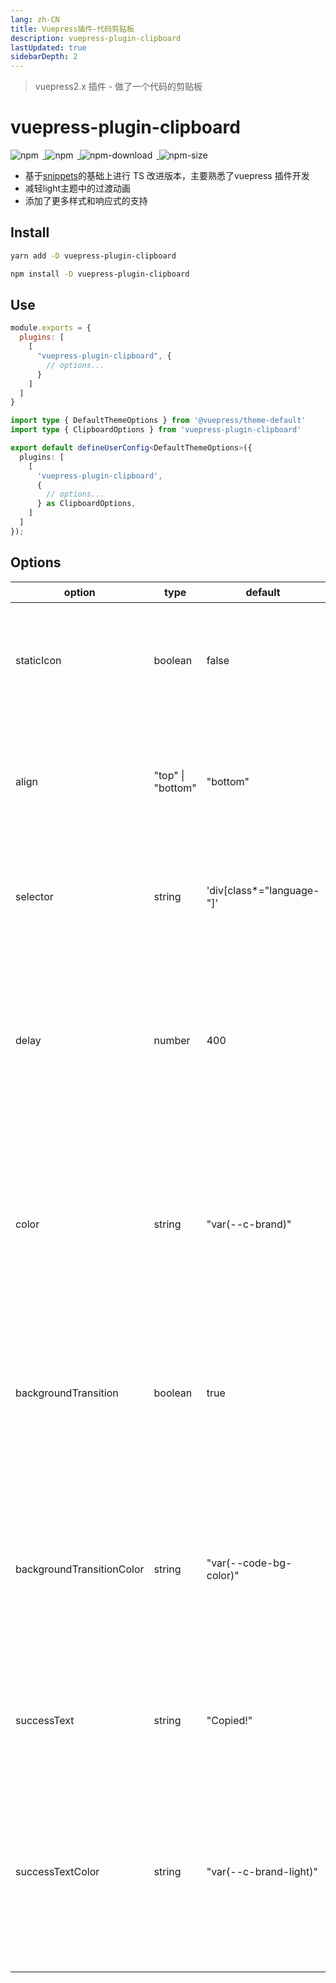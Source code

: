 ```yaml
---
lang: zh-CN
title: Vuepress插件-代码剪贴板
description: vuepress-plugin-clipboard
lastUpdated: true
sidebarDepth: 2
---
```

> vuepress2.x 插件 - 做了一个代码的剪贴板
# vuepress-plugin-clipboard

<p>
<a href="https://github.com/Zhengqbbb/zhengqbbb.github.io/tree/blog/packages/clipboard">
<img style="display: inline-block;margin-right: 0.4rem;" alt="npm" src="https://img.shields.io/github/stars/zhengqbbb/zhengqbbb.github.io?style=social"/>
</a>
<a href="https://www.npmjs.com/package/vuepress-plugin-clipboard">
<img style="display: inline-block;margin-right: 0.4rem;" alt="npm" src="https://img.shields.io/npm/v/vuepress-plugin-clipboard?style=flat-square&logo=npm"/>
<img style="display: inline-block;margin-right: 0.4rem;" alt="npm-download" src="https://img.shields.io/npm/dm/vuepress-plugin-clipboard.svg?style=flat-square&logo=npm"/>
<img style="display: inline-block;margin-right: 0.4rem;" alt="npm-size" src="https://img.shields.io/bundlephobia/min/vuepress-plugin-clipboard?style=flat-square&logo=npm"/>
</a>
</p>

- 基于[snippets](https://github.com/Snippetors/snippets)的基础上进行 TS 改进版本，主要熟悉了vuepress 插件开发
- 减轻light主题中的过渡动画
- 添加了更多样式和响应式的支持

## Install

<CodeGroup>
<CodeGroupItem title="YARN" active>

```bash
yarn add -D vuepress-plugin-clipboard
```

</CodeGroupItem>

<CodeGroupItem title="NPM">

```bash
npm install -D vuepress-plugin-clipboard
```

</CodeGroupItem>
</CodeGroup>

## Use

<CodeGroup>
<CodeGroupItem title="JS" active>

```js
module.exports = {
  plugins: [
    [
      "vuepress-plugin-clipboard", {
        // options...
      }
    ]
  ]
}
```

</CodeGroupItem>

<CodeGroupItem title="TS">

```ts
import type { DefaultThemeOptions } from '@vuepress/theme-default'
import type { ClipboardOptions } from 'vuepress-plugin-clipboard'

export default defineUserConfig<DefaultThemeOptions>({
  plugins: [
    [
      'vuepress-plugin-clipboard',
      {
        // options...
      } as ClipboardOptions,
    ]
  ]
});
```

</CodeGroupItem>
</CodeGroup>

## Options

| option                    | type              | default                   | info                                                                                                         | 说明                                             |
| ------------------------- | ----------------- | ------------------------- | ------------------------------------------------------------------------------------------------------------ | ------------------------------------------------ |
| staticIcon                | boolean           | false                     | Copy icon is only visible when hovering over code block or is always visible.                                | 复制按钮是否设置为悬停时可见                     |
| align                     | "top" \| "bottom" | "bottom"                  | This option describes the vertical position of the copy button component as well as the `successText`        | 设置复制按钮和成功提示的垂直位置                 |
| selector                  | string            | 'div[class*="language-"]' | This is the CSS selector to which the copy button component will be attached.                                | 目标代码块的CSS选择器                            |
| delay                     | number            | 400                       | Page animation delay(ms). Affect the generation of buttons when rendering                                    | 页面动画的延迟毫秒, 这会影响到渲染时的按钮生成   |
| color                     | string            | "var(--c-brand)"          | This sets the color of the copy button and can take any hex code.                                            | 复制按钮的颜色, 可以使用任意的十六进制颜色代码   |
| backgroundTransition      | boolean           | true                      | Enables the background transition animation of the attached code block when a user presses the copy button.  | 点击复制按钮时是否启动过渡动画                   |
| backgroundTransitionColor | string            | "var(--code-bg-color)"    | This sets the color of the background transition animation and can take any hex code.                        | 过渡动画背景颜色, 可以使用任意的十六进制颜色代码 |
| successText               | string            | "Copied!"                 | This sets the text that displays when a user presses the copy button.                                        | 复制成功后的提示词                               |
| successTextColor          | string            | "var(--c-brand-light)"    | This sets the color of the text that displays when a user presses the copy button and                       | 设置提示词的颜色, 可以使用任意的十六进制颜色代码|
